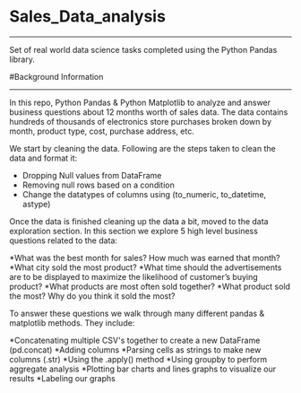 # Sales_Data_analysis
 - - - -
Set of real world data science tasks completed using the Python Pandas library.

#Background Information
 - - - -
In this repo, Python Pandas & Python Matplotlib to analyze and answer business questions about 12 months worth of sales data. The data contains hundreds of thousands of electronics store purchases broken down by month, product type, cost, purchase address, etc.

We start by cleaning the data. Following are the steps taken to clean the data and format it:

* Dropping Null values from DataFrame
* Removing null rows based on a condition
* Change the datatypes of columns using (to_numeric, to_datetime, astype)

Once the data is finished cleaning up the data a bit, moved to the data exploration section. In this section we explore 5 high level business questions related to the data:

*What was the best month for sales? How much was earned that month?
*What city sold the most product?
*What time should the advertisements are to be displayed to maximize the likelihood of customer’s buying product?
*What products are most often sold together?
*What product sold the most? Why do you think it sold the most?

To answer these questions we walk through many different pandas & matplotlib methods. They include:

*Concatenating multiple CSV's together to create a new DataFrame (pd.concat)
*Adding columns
*Parsing cells as strings to make new columns (.str)
*Using the .apply() method
*Using groupby to perform aggregate analysis
*Plotting bar charts and lines graphs to visualize our results
*Labeling our graphs
